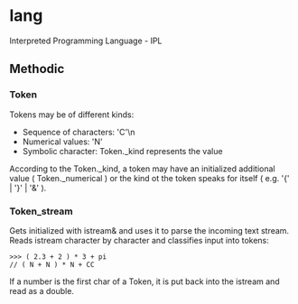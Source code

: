 # lang

Interpreted Programming Language - IPL

## Methodic
### Token
Tokens may be of different kinds:
- Sequence of characters: 'C'\n
- Numerical values: 'N'
- Symbolic character: Token._kind represents the value
            
According to the Token._kind, a token may have an initialized additional value ( Token._numerical ) or the kind ot the token speaks for itself ( e.g. '{' | '}' | '&' ).

### Token_stream
Gets initialized with istream& and uses it to parse the incoming text stream. Reads istream character by character and classifies input into tokens:
```
>>> ( 2.3 + 2 ) * 3 + pi
// ( N + N ) * N + CC
```
If a number is the first char of a Token, it is put back into the istream and read as a double.